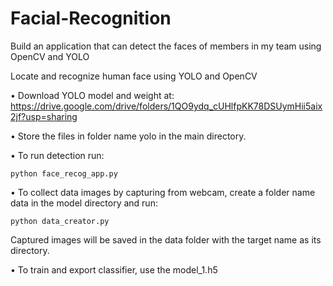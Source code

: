 # Facial-Recognition
Build an application that can detect the faces of members in my team using OpenCV and YOLO

Locate and recognize human face using YOLO and OpenCV

•	Download YOLO model and weight at: https://drive.google.com/drive/folders/1QO9ydq_cUHlfpKK78DSUymHii5aix2jf?usp=sharing

•	Store the files in folder name yolo in the main directory.

•	To run detection run:

    python face_recog_app.py
    
•	To collect data images by capturing from webcam, create a folder name data in the model directory and run:

    python data_creator.py
    
Captured images will be saved in the data folder with the target name as its directory.

•	To train and export classifier, use the model_1.h5
